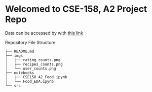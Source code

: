 # Welcomed to CSE-158, A2 Project Repo

Data can be accessed by with [this link](https://www.kaggle.com/datasets/shuyangli94/food-com-recipes-and-user-interactions)

Repository File Structure
```
├── README.md
├── imgs
│   ├── rating_counts.png
│   ├── recipes_counts.png
│   └── user_counts.png
├── notebooks
│   ├── CSE158_A2_Food.ipynb
│   └── Food_EDA.ipynb
└── src
```